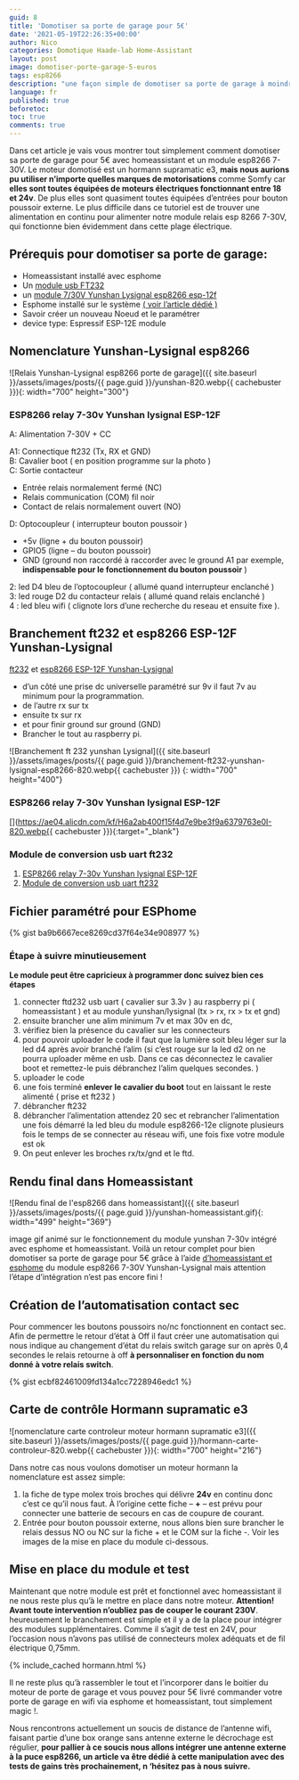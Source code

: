 ```yaml
---
guid: 8
title: 'Domotiser sa porte de garage pour 5€'
date: '2021-05-19T22:26:35+00:00'
author: Nico
categories: Domotique Haade-lab Home-Assistant
layout: post
image: domotiser-porte-garage-5-euros
tags: esp8266
description: "une façon simple de domotiser sa porte de garage à moindre coût grâce à un module esp8266"
language: fr
published: true
beforetoc:
toc: true
comments: true
---
```

Dans cet article je vais vous montrer tout simplement comment domotiser sa porte de garage pour 5€ avec homeassistant et un module esp8266 7-30V. Le moteur domotisé est un hormann supramatic e3, **mais nous aurions pu utiliser n’importe quelles marques de motorisations** comme Somfy car **<span class="has-inline-color has-luminous-vivid-orange-color">elles sont toutes équipées de moteurs électriques fonctionnant entre 18 et 24v</span>**. De plus elles sont quasiment toutes équipées d’entrées pour bouton poussoir externe. Le plus difficile dans ce tutoriel est de trouver une alimentation en continu pour alimenter notre module relais esp 8266 7-30V, qui fonctionne bien évidemment dans cette plage électrique.

## Prérequis pour domotiser sa porte de garage:

- Homeassistant installé avec esphome
- Un [module usb FT232](https://www.haade.fr/produit/module-de-conversion-usb-uart-ft232/)
- un [module 7/30V Yunshan Lysignal esp8266 esp-12f](https://www.haade.fr/produit/relais-7-30v-yunshan-lysignal/)
- Esphome installé sur le système [( voir l’article dédié )](https://www.haade.fr/blog/tutoriel-domotique-electronique/domotique-smarthome-jeedom-homeassistant/protocoles/esphome-et-homeassistant/)
- Savoir créer un nouveau Noeud et le paramétrer
- device type: Espressif ESP-12E module

## Nomenclature Yunshan-Lysignal esp8266

![Relais Yunshan-Lysignal esp8266 porte de garage]({{ site.baseurl }}/assets/images/posts/{{ page.guid }}/yunshan-820.webp{{ cachebuster }}){: width="700" height="300"}

### ESP8266 relay 7-30v Yunshan lysignal ESP-12F

A: Alimentation 7-30V + CC

A1: Connectique ft232 (Tx, RX et GND)  
B: Cavalier boot ( en position programme sur la photo )  
C: Sortie contacteur

- Entrée relais normalement fermé (NC)
- Relais communication (COM) fil noir
- Contact de relais normalement ouvert (NO)

D: Optocoupleur ( interrupteur bouton poussoir )

- +5v (ligne + du bouton poussoir)
- GPIO5 (ligne – du bouton poussoir)
- GND (ground non raccordé à raccorder avec le ground A1 par exemple, **indispensable pour le fonctionnement du bouton poussoir** )

2: led D4 bleu de l’optocoupleur ( allumé quand interrupteur enclanché )  
3: led rouge D2 du contacteur relais ( allumé quand relais enclanché )  
4 : led bleu wifi ( clignote lors d’une recherche du reseau et ensuite fixe ).

## Branchement ft232 et esp8266 ESP-12F Yunshan-Lysignal

[ft232](https://www.haade.fr/produit/module-de-conversion-usb-uart-ft232/)
et
[esp8266 ESP-12F Yunshan-Lysignal](https://www.haade.fr/produit/relais-7-30v-yunshan-lysignal/)

- d’un côté une prise dc universelle paramétré sur 9v il faut 7v au minimum pour la programmation.
- de l’autre rx sur tx
- ensuite tx sur rx
- et pour finir ground sur ground (GND)
- Brancher le tout au raspberry pi.

![Branchement ft 232 yunshan Lysignal]({{ site.baseurl }}/assets/images/posts/{{ page.guid }}/branchement-ft232-yunshan-lysignal-esp8266-820.webp{{ cachebuster }})
{: width="700" height="400"}

### ESP8266 relay 7-30v Yunshan lysignal ESP-12F

[](https://ae04.alicdn.com/kf/H6a2ab400f15f4d7e9be3f9a6379763e0I-820.webp{{ cachebuster }}){:target="_blank"}

### Module de conversion usb uart ft232

1. [ESP8266 relay 7-30v Yunshan lysignal ESP-12F](https://www.haade.fr/go/8933-32738602028)
2. [Module de conversion usb uart ft232](https://www.haade.fr/go/8957-4000718960237)

## Fichier paramétré pour ESPhome

{% gist ba9b6667ece8269cd37f64e34e908977 %}

### Étape à suivre minutieusement

**Le module peut être capricieux à programmer donc suivez bien ces étapes**

1. connecter ftd232 usb uart ( cavalier sur 3.3v ) au raspberry pi ( homeassistant ) et au module yunshan/lysignal (tx &gt; rx, rx &gt; tx et gnd)
2. ensuite brancher une alim minimum 7v et max 30v en dc,
3. vérifiez bien la présence du cavalier sur les connecteurs
4. pour pouvoir uploader le code il faut que la lumière soit bleu léger sur la led d4 après avoir branché l’alim (si c’est rouge sur la led d2 on ne pourra uploader même en usb. Dans ce cas déconnectez le cavalier boot et remettez-le puis débranchez l’alim quelques secondes. )
5. uploader le code
6. une fois terminé **enlever le cavalier du boot** tout en laissant le reste alimenté ( prise et ft232 )
7. débrancher ft232
8. débrancher l’alimentation attendez 20 sec et rebrancher l’alimentation une fois démarré la led bleu du module esp8266-12e clignote plusieurs fois le temps de se connecter au réseau wifi, une fois fixe votre module est ok
9. On peut enlever les broches rx/tx/gnd et le ftd.

## Rendu final dans Homeassistant

![Rendu final de l'esp8266 dans homeassistant]({{ site.baseurl }}/assets/images/posts/{{ page.guid }}/yunshan-homeassistant.gif){: width="499" height="369"}

image gif animé sur le fonctionnement du module yunshan 7-30v intégré avec esphome et homeassistant. Voilà un retour complet pour bien domotiser sa porte de garage pour 5€ grâce à l’aide [d’homeassistant et esphome](https://www.haade.fr/blog/tutoriel-domotique-electronique/domotique-smarthome-jeedom-homeassistant/protocoles/esphome-et-homeassistant/) du module esp8266 7-30V Yunshan-Lysignal mais attention l’étape d’intégration n’est pas encore fini !

## Création de l’automatisation contact sec

Pour commencer les boutons poussoirs no/nc fonctionnent en contact sec. Afin de permettre le retour d’état à Off il faut créer une automatisation qui nous indique au changement d’état du relais switch garage sur on après 0,4 secondes le relais retourne à off **à personnaliser en fonction du nom donné à votre relais switch**.

{% gist ecbf82461009fd134a1cc7228946edc1 %}

## Carte de contrôle Hormann supramatic e3

![nomenclature carte controleur moteur hormann supramatic e3]({{ site.baseurl }}/assets/images/posts/{{ page.guid }}/hormann-carte-controleur-820.webp{{ cachebuster }}){: width="700" height="216"}

Dans notre cas nous voulons domotiser un moteur hormann la nomenclature est assez simple:

1. la fiche de type molex trois broches qui délivre **24v** en continu donc c’est ce qu’il nous faut. À l’origine cette fiche – **+** – est prévu pour connecter une batterie de secours en cas de coupure de courant.
2. Entrée pour bouton poussoir externe, nous allons bien sure brancher le relais dessus NO ou NC sur la fiche + et le COM sur la fiche -. Voir les images de la mise en place du module ci-dessous.

## Mise en place du module et test

Maintenant que notre module est prêt et fonctionnel avec homeassistant il ne nous reste plus qu’à le mettre en place dans notre moteur. **Attention! Avant toute intervention n’oubliez pas de couper le courant 230V**. heureusement le branchement est simple et il y a de la place pour intégrer des modules supplémentaires. Comme il s’agit de test en 24V, pour l’occasion nous n’avons pas utilisé de connecteurs molex adéquats et de fil électrique 0,75mm.

{% include_cached hormann.html %}

Il ne reste plus qu’à rassembler le tout et l’incorporer dans le boitier du moteur de porte de garage et vous pouvez pour 5€ livré commander votre porte de garage en wifi via esphome et homeassistant, tout simplement magic !.

Nous rencontrons actuellement un soucis de distance de l’antenne wifi, faisant partie d’une box orange sans antenne externe le décrochage est régulier, **pour pallier à ce soucis nous allons intégrer une antenne externe à la puce esp8266, un article va être dédié à cette manipulation avec des tests de gains très prochainement, n ‘hésitez pas à nous suivre.**
